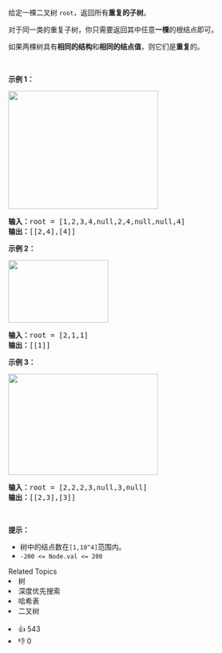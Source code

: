 <p>给定一棵二叉树 <code>root</code>，返回所有<strong>重复的子树</strong>。</p>

<p>对于同一类的重复子树，你只需要返回其中任意<strong>一棵</strong>的根结点即可。</p>

<p>如果两棵树具有<strong>相同的结构</strong>和<strong>相同的结点值</strong>，则它们是<strong>重复</strong>的。</p>

<p>&nbsp;</p>

<p><strong>示例 1：</strong></p>

<p><img alt="" src="https://assets.leetcode.com/uploads/2020/08/16/e1.jpg" style="height: 236px; width: 300px;" /></p>

<pre>
<strong>输入：</strong>root = [1,2,3,4,null,2,4,null,null,4]
<strong>输出：</strong>[[2,4],[4]]</pre>

<p><strong>示例 2：</strong></p>

<p><img alt="" src="https://assets.leetcode.com/uploads/2020/08/16/e2.jpg" style="height: 125px; width: 200px;" /></p>

<pre>
<strong>输入：</strong>root = [2,1,1]
<strong>输出：</strong>[[1]]</pre>

<p><strong>示例 3：</strong></p>

<p><strong><img alt="" src="https://assets.leetcode.com/uploads/2020/08/16/e33.jpg" style="height: 202px; width: 300px;" /></strong></p>

<pre>
<strong>输入：</strong>root = [2,2,2,3,null,3,null]
<strong>输出：</strong>[[2,3],[3]]</pre>

<p>&nbsp;</p>

<p><strong>提示：</strong></p>

<ul>
	<li>树中的结点数在<code>[1,10^4]</code>范围内。</li>
	<li><code>-200 &lt;= Node.val &lt;= 200</code></li>
</ul>
<div><div>Related Topics</div><div><li>树</li><li>深度优先搜索</li><li>哈希表</li><li>二叉树</li></div></div><br><div><li>👍 543</li><li>👎 0</li></div>